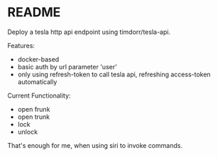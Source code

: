 # README

Deploy a tesla http api endpoint using timdorr/tesla-api.

Features:
* docker-based
* basic auth by url parameter 'user'
* only using refresh-token to call tesla api, refreshing access-token automatically

Current Functionality:
* open frunk
* open trunk
* lock
* unlock

That's enough for me, when using siri to invoke commands.
